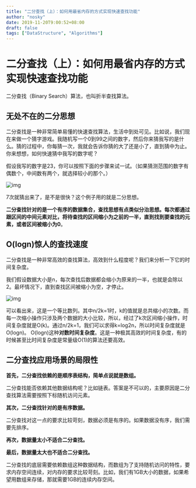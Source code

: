 ```yaml
---
title: "二分查找（上）：如何用最省内存的方式实现快速查找功能"
author: "nosky"
date: 2019-11-20T9:00:52+08:00
draft: false
tags: ["DataStructure", "Algorithms"]
---
```


# 二分查找（上）：如何用最省内存的方式实现快速查找功能

 二分查找（Binary Search）算法，也叫折半查找算法。 

## 无处不在的二分思想

二分查找是一种非常简单易懂的快速查找算法，生活中到处可见。比如说，我们现在来做一个猜字游戏。我随机写一个0到99之间的数字，然后你来猜我写的是什么。猜的过程中，你每猜一次，我就会告诉你猜的大了还是小了，直到猜中为止。你来想想，如何快速猜中我写的数字呢？

假设我写的数字是23，你可以按照下面的步骤来试一试。（如果猜测范围的数字有偶数个，中间数有两个，就选择较小的那个。）

![img](https://static001.geekbang.org/resource/image/9d/9b/9dadf04cdfa7b3724e0df91da7cacd9b.jpg)

7次就猜出来了，是不是很快？这个例子用的就是二分思想。

 **二分查找针对的是一个有序的数据集合，查找思想有点类似分治思想。每次都通过跟区间的中间元素对比，将待查找的区间缩小为之前的一半，直到找到要查找的元素，或者区间被缩小为0**。 

## O(logn)惊人的查找速度

二分查找是一种非常高效的查找算法，高效到什么程度呢？我们来分析一下它的时间复杂度。

我们假设数据大小是n，每次查找后数据都会缩小为原来的一半，也就是会除以2。最坏情况下，直到查找区间被缩小为空，才停止。

![img](https://static001.geekbang.org/resource/image/d1/94/d1e4fa1542e187184c87c545c2fe4794.jpg)

可以看出来，这是一个等比数列。其中n/2k=1时，k的值就是总共缩小的次数。而每一次缩小操作只涉及两个数据的大小比较，所以，经过了k次区间缩小操作，时间复杂度就是O(k)。通过n/2k=1，我们可以求得k=log2n，所以时间复杂度就是O(logn)。 O(logn)这种**对数时间复杂度**。这是一种极其高效的时间复杂度，有的时候甚至比时间复杂度是常量级O(1)的算法还要高效。 

## 二分查找应用场景的局限性

 **首先，二分查找依赖的是顺序表结构，简单点说就是数组。** 

 二分查找能否依赖其他数据结构呢？比如链表。答案是不可以的，主要原因是二分查找算法需要按照下标随机访问元素。 

 **其次，二分查找针对的是有序数据。** 

 二分查找对这一点的要求比较苛刻，数据必须是有序的。如果数据没有序，我们需要先排序。 

 **再次，数据量太小不适合二分查找。** 

 **最后，数据量太大也不适合二分查找。** 

 二分查找的底层需要依赖数组这种数据结构，而数组为了支持随机访问的特性，要求内存空间连续，对内存的要求比较苛刻。比如，我们有1GB大小的数据，如果希望用数组来存储，那就需要1GB的连续内存空间。 